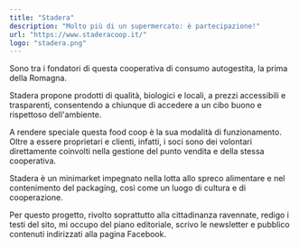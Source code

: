 ```yaml
---
title: "Stadera"
description: "Molto più di un supermercato: è partecipazione!"
url: "https://www.staderacoop.it/"
logo: "stadera.png"
---
```


Sono tra i fondatori di questa cooperativa di consumo autogestita, la prima della Romagna.

Stadera propone prodotti di qualità, biologici e locali, a prezzi accessibili e trasparenti, consentendo a chiunque di accedere a un cibo buono e rispettoso dell'ambiente. 

A rendere speciale questa food coop è la sua modalità di funzionamento. Oltre a essere proprietari e clienti, infatti, i soci sono dei volontari direttamente coinvolti nella gestione del punto vendita e della stessa cooperativa.

Stadera è un minimarket impegnato nella lotta allo spreco alimentare e nel contenimento del packaging, così come un luogo di cultura e di cooperazione.

Per questo progetto, rivolto soprattutto alla cittadinanza ravennate, redigo i testi del sito, mi occupo del piano editoriale, scrivo le newsletter e pubblico contenuti indirizzati alla pagina Facebook.

